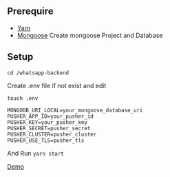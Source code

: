 ## Prerequire
* [Yarn](https://classic.yarnpkg.com/lang/en/docs/install/#debian-stable)
* [Mongoose](https://dashboard.pusher.com/)
Create mongoose Project and Database

## Setup
```
cd /whatsapp-backend
```

Create .env file if not exist and edit
```
touch .env

MONGODB_URI_LOCAL=your_mongoose_database_uri
PUSHER_APP_ID=your_pusher_id
PUSHER_KEY=your_pusher_key
PUSHER_SECRET=pusher_secret
PUSHER_CLUSTER=pusher_cluster
PUSHER_USE_TLS=pusher_tls

```

And Run `yarn start`


[Demo](https://whatsapp-mern-82fe9.web.app/)